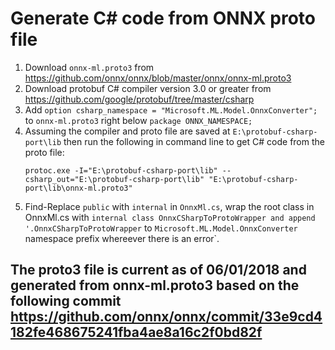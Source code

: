 # Generate C# code from ONNX proto file

1. Download `onnx-ml.proto3` from https://github.com/onnx/onnx/blob/master/onnx/onnx-ml.proto3
2. Download protobuf C# compiler version 3.0 or greater from 
   https://github.com/google/protobuf/tree/master/csharp
3. Add `option csharp_namespace =
   "Microsoft.ML.Model.OnnxConverter";` to `onnx-ml.proto3` right below `package ONNX_NAMESPACE;`
4. Assuming the compiler and proto file are saved at
   `E:\protobuf-csharp-port\lib` then run the following in command line to get C# code from the proto file:
   ```
   protoc.exe -I="E:\protobuf-csharp-port\lib" --csharp_out="E:\protobuf-csharp-port\lib" "E:\protobuf-csharp-port\lib\onnx-ml.proto3"
   ```
5. Find-Replace `public` with `internal` in `OnnxMl.cs`, wrap the root class in OnnxMl.cs with `internal class OnnxCSharpToProtoWrapper and append '.OnnxCSharpToProtoWrapper` to `Microsoft.ML.Model.OnnxConverter` namespace prefix whereever there is an error`.

## The proto3 file is current as of 06/01/2018 and generated from onnx-ml.proto3 based on the following commit https://github.com/onnx/onnx/commit/33e9cd4182fe468675241fba4ae8a16c2f0bd82f